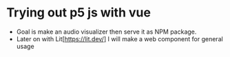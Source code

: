# Trying out p5 js with vue

- Goal is make an audio visualizer then serve it as NPM package.
- Later on with Lit[https://lit.dev/] I will make a web component for general usage